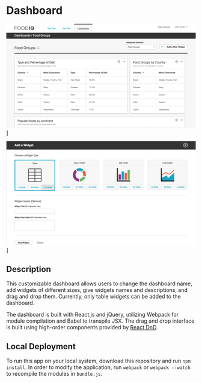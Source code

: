 # Dashboard

![Dashboard](images/dashboard_screenshot.png)]

![Panel](images/panel_screenshot.png)]

## Description

This customizable dashboard allows users to change the dashboard name, add
widgets of different sizes, give widgets names and descriptions, and drag and
drop them. Currently, only table widgets can be added to the dashboard.

The dashboard is built with React.js and jQuery, utilizing Webpack for module
compilation and Babel to transpile JSX. The drag and drop interface is built
using high-order components provided by [React DnD].

[React DnD]: <https://github.com/gaearon/react-dnd/>

## Local Deployment

To run this app on your local system, download this repository and run
```npm install```. In order to modify the application, run ```webpack```
or ```webpack --watch``` to recompile the modules in ```bundle.js```.
